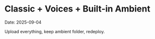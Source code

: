 # Classic + Voices + Built-in Ambient
Date: 2025-09-04

Upload everything, keep ambient folder, redeploy.
